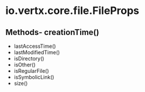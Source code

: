 # io.vertx.core.file.FileProps
## Methods- creationTime()
- lastAccessTime()
- lastModifiedTime()
- isDirectory()
- isOther()
- isRegularFile()
- isSymbolicLink()
- size()
